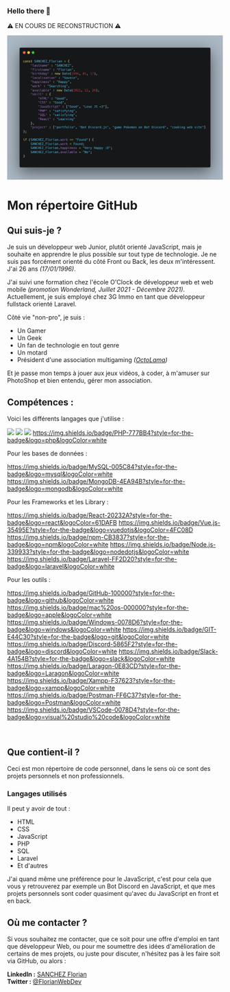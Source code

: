 ### Hello there 👋

⚠️ EN COURS DE RECONSTRUCTION ⚠️

![Cover](https://github.com/SANCHEZFlorian/SANCHEZFlorian/blob/main/img/carbon.png)
# Mon répertoire GitHub

## Qui suis-je ? 
Je suis un développeur web Junior, plutôt orienté JavaScript, mais je souhaite en apprendre le plus possible sur tout type de technologie. Je ne suis pas forcément orienté du côté Front ou Back, les deux m'intéressent.  
J'ai 26 ans _(17/01/1996)_.  

J'ai suivi une formation chez l'école O'Clock de développeur web et web mobile _(promotion Wonderland, Juillet 2021 - Décembre 2021)_.
Actuellement, je suis employé chez 3G Immo en tant que développeur fullstack orienté Laravel.

Côté vie "non-pro", je suis : 
- Un Gamer
- Un Geek
- Un fan de technologie en tout genre
- Un motard
- Président d'une association multigaming _([OctoLama](https://twitter.com/OctoLama))_

Et je passe mon temps à jouer aux jeux vidéos, à coder, à m'amuser sur PhotoShop et bien entendu, gérer mon association.

## Compétences : 
Voici les différents langages que j'utilise :

<img src="https://img.shields.io/badge/HTML5-E34F26?style=for-the-badge&logo=html5&logoColor=white" /> <img src="https://img.shields.io/badge/CSS3-1572B6?style=for-the-badge&logo=css3&logoColor=white" /> <img src="https://img.shields.io/badge/JavaScript-323330?style=for-the-badge&logo=javascript&logoColor=F7DF1E" />
https://img.shields.io/badge/PHP-777BB4?style=for-the-badge&logo=php&logoColor=white

Pour les bases de données : 

https://img.shields.io/badge/MySQL-005C84?style=for-the-badge&logo=mysql&logoColor=white
https://img.shields.io/badge/MongoDB-4EA94B?style=for-the-badge&logo=mongodb&logoColor=white

Pour les Frameworks et les Library :

https://img.shields.io/badge/React-20232A?style=for-the-badge&logo=react&logoColor=61DAFB
https://img.shields.io/badge/Vue.js-35495E?style=for-the-badge&logo=vuedotjs&logoColor=4FC08D
https://img.shields.io/badge/npm-CB3837?style=for-the-badge&logo=npm&logoColor=white
https://img.shields.io/badge/Node.js-339933?style=for-the-badge&logo=nodedotjs&logoColor=white
https://img.shields.io/badge/Laravel-FF2D20?style=for-the-badge&logo=laravel&logoColor=white

Pour les outils :

https://img.shields.io/badge/GitHub-100000?style=for-the-badge&logo=github&logoColor=white
https://img.shields.io/badge/mac%20os-000000?style=for-the-badge&logo=apple&logoColor=white
https://img.shields.io/badge/Windows-0078D6?style=for-the-badge&logo=windows&logoColor=white
https://img.shields.io/badge/GIT-E44C30?style=for-the-badge&logo=git&logoColor=white
https://img.shields.io/badge/Discord-5865F2?style=for-the-badge&logo=discord&logoColor=white
https://img.shields.io/badge/Slack-4A154B?style=for-the-badge&logo=slack&logoColor=white
https://img.shields.io/badge/Laragon-0E83CD?style=for-the-badge&logo=Laragon&logoColor=white
https://img.shields.io/badge/Xampp-F37623?style=for-the-badge&logo=xampp&logoColor=white
https://img.shields.io/badge/Postman-FF6C37?style=for-the-badge&logo=Postman&logoColor=white
https://img.shields.io/badge/VSCode-0078D4?style=for-the-badge&logo=visual%20studio%20code&logoColor=white

<img src="" />

## Que contient-il ? 
Ceci est mon répertoire de code personnel, dans le sens où ce sont des projets personnels et non professionnels.

### Langages utilisés
Il peut y avoir de tout :
* HTML
* CSS
* JavaScript
* PHP
* SQL
* Laravel
* Et d'autres 
  
J'ai quand même une préférence pour le JavaScript, c'est pour cela que vous y retrouverez par exemple un Bot Discord en JavaScript, et que mes projets personnels sont coder quasiment qu'avec du JavaScript en front et en back. 

## Où me contacter ?
Si vous souhaitez me contacter, que ce soit pour une offre d'emploi en tant que développeur Web, ou pour me soumettre des idées d'amélioration de certains de mes projets, ou juste pour discuter, n'hésitez pas à les faire soit via GitHub, ou alors :  

__LinkedIn :__ [SANCHEZ Florian](https://www.linkedin.com/in/sanchez-florian/)  
__Twitter :__ [@FlorianWebDev](https://twitter.com/FlorianWebDev)  
